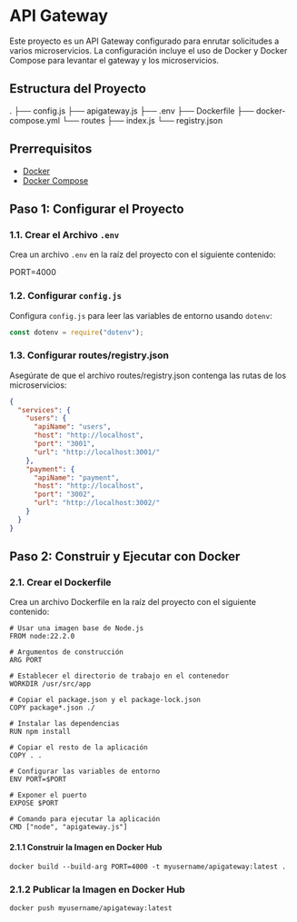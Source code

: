 # API Gateway

Este proyecto es un API Gateway configurado para enrutar solicitudes a varios microservicios. La configuración incluye el uso de Docker y Docker Compose para levantar el gateway y los microservicios.

## Estructura del Proyecto

.
├── config.js
├── apigateway.js
├── .env
├── Dockerfile
├── docker-compose.yml
└── routes
├── index.js
└── registry.json

## Prerrequisitos

- [Docker](https://www.docker.com/)
- [Docker Compose](https://docs.docker.com/compose/)

## Paso 1: Configurar el Proyecto

### 1.1. Crear el Archivo `.env`

Crea un archivo `.env` en la raíz del proyecto con el siguiente contenido:

PORT=4000

### 1.2. Configurar `config.js`

Configura `config.js` para leer las variables de entorno usando `dotenv`:

```javascript
const dotenv = require("dotenv");
```

### 1.3. Configurar routes/registry.json

Asegúrate de que el archivo routes/registry.json contenga las rutas de los microservicios:

```json
{
  "services": {
    "users": {
      "apiName": "users",
      "host": "http://localhost",
      "port": "3001",
      "url": "http://localhost:3001/"
    },
    "payment": {
      "apiName": "payment",
      "host": "http://localhost",
      "port": "3002",
      "url": "http://localhost:3002/"
    }
  }
}
```

## Paso 2: Construir y Ejecutar con Docker

### 2.1. Crear el Dockerfile

Crea un archivo Dockerfile en la raíz del proyecto con el siguiente contenido:

```
# Usar una imagen base de Node.js
FROM node:22.2.0

# Argumentos de construcción
ARG PORT

# Establecer el directorio de trabajo en el contenedor
WORKDIR /usr/src/app

# Copiar el package.json y el package-lock.json
COPY package*.json ./

# Instalar las dependencias
RUN npm install

# Copiar el resto de la aplicación
COPY . .

# Configurar las variables de entorno
ENV PORT=$PORT

# Exponer el puerto
EXPOSE $PORT

# Comando para ejecutar la aplicación
CMD ["node", "apigateway.js"]
```

#### 2.1.1 Construir la Imagen en Docker Hub

```
docker build --build-arg PORT=4000 -t myusername/apigateway:latest .
```

### 2.1.2 Publicar la Imagen en Docker Hub

```
docker push myusername/apigateway:latest
```
